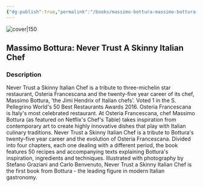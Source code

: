 ```yaml
---
{"dg-publish":true,"permalink":"/books/massimo-bottura-massimo-bottura-never-trust-a-skinny-italian-chef/","title":"\"Massimo Bottura: Never Trust A Skinny Italian Chef\"","tags":["cooking","non-fiction"]}
---
```




![cover|150](http://books.google.com/books/content?id=bZDQoAEACAAJ&printsec=frontcover&img=1&zoom=1&source=gbs_api)

## Massimo Bottura: Never Trust A Skinny Italian Chef

### Description

Never Trust a Skinny Italian Chef is a tribute to three-michelin star restaurant, Osteria Francescana and the twenty-five year career of its chef, Massimo Bottura, 'the Jimi Hendrix of Italian chefs'. Voted 1 in the S. Pellegrino World's 50 Best Restaurants Awards 2016. Osteria Francescana is Italy's most celebrated restaurant. At Osteria Francescana, chef Massimo Bottura (as featured on Netflix's Chef's Table) takes inspiration from contemporary art to create highly innovative dishes that play with Italian culinary traditions. Never Trust a Skinny Italian Chef is a tribute to Bottura's twenty-five year career and the evolution of Osteria Francescana. Divided into four chapters, each one dealing with a different period, the book features 50 recipes and accompanying texts explaining Bottura's inspiration, ingredients and techniques. Illustrated with photography by Stefano Graziani and Carlo Benvenuto, Never Trust a Skinny Italian Chef is the first book from Bottura - the leading figure in modern Italian gastronomy.
```